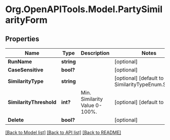 
# Org.OpenAPITools.Model.PartySimilarityForm

## Properties

Name | Type | Description | Notes
------------ | ------------- | ------------- | -------------
**RunName** | **string** |  | [optional] 
**CaseSensitive** | **bool?** |  | [optional] 
**SimilarityType** | **string** |  | [optional] [default to SimilarityTypeEnum.Setratio]
**SimilarityThreshold** | **int?** | Min. Similarity Value 0-100%. | [optional] [default to 90]
**Delete** | **bool?** |  | [optional] 

[[Back to Model list]](../README.md#documentation-for-models)
[[Back to API list]](../README.md#documentation-for-api-endpoints)
[[Back to README]](../README.md)

